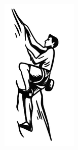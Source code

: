 ![image](https://github.com/frankyhub/LightBurn-MakerTour-2020/blob/master/M09%20Bergsteiger/Bergsteiger.png)
